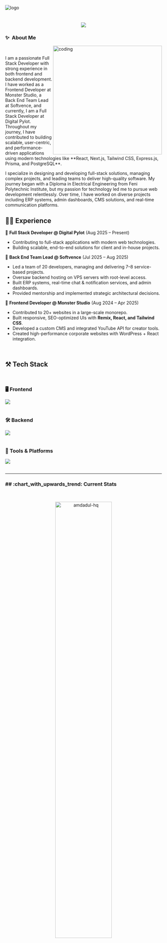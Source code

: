 ![logo](https://github.com/Amdadul-HQ/Amdadul-HQ/blob/main/2.png)

<h1 align="center">
    <img src="https://readme-typing-svg.herokuapp.com/?font=Righteous&size=35&center=true&vCenter=true&width=500&height=70&duration=4000&lines=Hi+There!+👋;+I'm+Amdadul+Haque!;" />
</h1>

### ✨&nbsp; About Me
<img align="right" alt="coding" width="350" hight="500" src="https://imarticus.org/blog/wp-content/uploads/2021/12/djbwgfw.gif">
<br/>
<p align="left">I am a passionate Full Stack Developer with strong experience in both frontend and backend development. I have worked as a Frontend Developer at Monster Studio, a Back End Team Lead at Softvence, and currently, I am a Full Stack Developer at Digital Pylot. Throughout my journey, I have contributed to building scalable, user-centric, and performance-driven applications using modern technologies like **React, Next.js, Tailwind CSS, Express.js, Prisma, and PostgreSQL**.</p>

<p align="left">I specialize in designing and developing full-stack solutions, managing complex projects, and leading teams to deliver high-quality software. My journey began with a Diploma in Electrical Engineering from Feni Polytechnic Institute, but my passion for technology led me to pursue web development relentlessly. Over time, I have worked on diverse projects including ERP systems, admin dashboards, CMS solutions, and real-time communication platforms.</p>

<h2 align="left">🧑‍💻 Experience </h2> 

💼 **Full Stack Developer @ Digital Pylot** (Aug 2025 – Present)  
- Contributing to full-stack applications with modern web technologies.  
- Building scalable, end-to-end solutions for client and in-house projects.  

💼 **Back End Team Lead @ Softvence** (Jul 2025 – Aug 2025)  
- Led a team of 20 developers, managing and delivering 7–8 service-based projects.  
- Oversaw backend hosting on VPS servers with root-level access.  
- Built ERP systems, real-time chat & notification services, and admin dashboards.  
- Provided mentorship and implemented strategic architectural decisions.  

💼 **Frontend Developer @ Monster Studio** (Aug 2024 – Apr 2025)  
- Contributed to 20+ websites in a large-scale monorepo.  
- Built responsive, SEO-optimized UIs with **Remix, React, and Tailwind CSS**.  
- Developed a custom CMS and integrated YouTube API for creator tools.  
- Created high-performance corporate websites with WordPress + React integration.  

<br/>
<h2 align="left">⚒️ Tech Stack</h2>
<br/>
<h3 align="left">🖥️ Frontend</h3> 
<div align="left">
  <img src="https://skillicons.dev/icons?i=html,css,javascript,typescript,react,nextjs,remix,redux,tailwind" />
</div>
<br/>
<h3 align="left">🛠️ Backend</h3> 
<div align="left">
  <img src="https://skillicons.dev/icons?i=nodejs,express,mongodb,mysql,postgres,prisma,firebase,jwt" />
</div>
<br/>
<h3 align="left">🧰 Tools & Platforms</h3> 
<div align="left">
   <img src="https://skillicons.dev/icons?i=git,github,vscode,vite,figma,xd,ai,ae" />
</div>
<br/>
<hr/>
<!-- Proudly created with GPRM ( https://gprm.itsvg.in ) -->
<h3 align="left">## :chart_with_upwards_trend: Current Stats</h3>
<br />
<p align="center"><img width="60%" align="center" src="https://github-readme-streak-stats.herokuapp.com/?user=amdadul-hq&theme=radical&hide_border=true&theme=dark&hide_border=true&background=0D1117&stroke=0D1117&fire=FF1CF7&sideLabels=00F0FF&currStreakNum=FF1CF7&ring=FF1CF7&currStreakLabel=FF1CF7&sideNums=00F0FF" alt="amdadul-hq" /></p>
<p align="center">
<br />


<p align="left"> <img src="https://komarev.com/ghpvc/?username=amdadul-hq&label=Profile%20views&color=0e75b6&style=flat" alt="amdadul-hq" /> </p>

- 🔭 I’m currently working at [Digital Pylot](https://digitalpylot.io)

- 🌱 I’m currently learning **DevOps**

- 👨‍💻 All of my projects are available at [Portfolio](http://amdadulhq.vercel.app)

- 📫 How to reach me **rimonamdadul301@gmail.com**

- 📄 Know about my experiences [Resume](https://drive.google.com/file/d/11s-a26rikQlVfEZs64oLOAEmC2yyxdc6/view)


## :mailbox: Reach me out

<p align="left"><a href="https://twitter.com/hoque_amdaul" target="blank"><img align="center" src="https://raw.githubusercontent.com/rahuldkjain/github-profile-readme-generator/master/src/images/icons/Social/twitter.svg" alt="hoque_amdaul" height="30" width="40" /></a>
<a href="https://linkedin.com/in/amdadul haque bhuiyan" target="blank"><img align="center" src="https://raw.githubusercontent.com/rahuldkjain/github-profile-readme-generator/master/src/images/icons/Social/linked-in-alt.svg" alt="amdadul haque bhuiyan" height="30" width="40" /></a>
<a href="https://fb.com/amdadu rimon" target="blank"><img align="center" src="https://raw.githubusercontent.com/rahuldkjain/github-profile-readme-generator/master/src/images/icons/Social/facebook.svg" alt="amdadu rimon" height="30" width="40" /></a></p>
